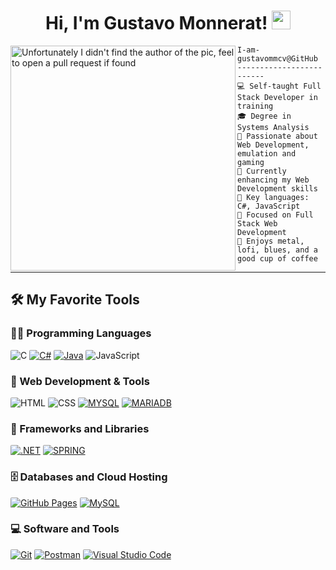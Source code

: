 <h1 align="center">
Hi, I'm Gustavo Monnerat!
  <img src="https://media.giphy.com/media/hvRJCLFzcasrR4ia7z/giphy.gif" width="30"></h1>

<img align="left" src="https://i.redd.it/iidrmrfz1vl21.jpg" alt="Unfortunately I didn't find the author of the pic, feel to open a pull request if found" width="360" />

```
I-am-gustavommcv@GitHub
-------------------------
💻 Self-taught Full Stack Developer in training
🎓 Degree in Systems Analysis
📝 Passionate about Web Development, emulation and gaming
🌱 Currently enhancing my Web Development skills
🌟 Key languages: C#, JavaScript
🚩 Focused on Full Stack Web Development
🎵 Enjoys metal, lofi, blues, and a good cup of coffee

```
<hr>

## 🛠️ My Favorite Tools

### 👨‍💻 Programming Languages
<p>
    <img style="border-radius: 2px" alt="C" src="https://img.shields.io/badge/C-00599C?style=for-the-badge&logo=c&logoColor=white" />
    <a href="https://dotnet.microsoft.com/"><img style="border-radius: 2px" alt="C#" src="https://img.shields.io/badge/C%23-239120?style=for-the-badge&logo=c-sharp&logoColor=white"></a>
    <a href="https://www.oracle.com/br/java/technologies/downloads/"><img style="border-radius: 2px" alt="Java" src="https://img.shields.io/badge/java-%23ED8B00.svg?style=for-the-badge&logo=openjdk&logoColor=white" /></a>
    <img style="border-radius: 2px" alt="JavaScript" src="https://img.shields.io/badge/JavaScript-F7DF1E?style=for-the-badge&logo=javascript&logoColor=black" />
</p>

### 🔧 Web Development & Tools
<p>
    <img style="border-radius: 2px" alt="HTML" src="https://img.shields.io/badge/HTML5-E34F26?style=for-the-badge&logo=html5&logoColor=white" />
    <img style="border-radius: 2px" alt="CSS" src="https://img.shields.io/badge/CSS3-1572B6?style=for-the-badge&logo=css3&logoColor=white" />
    <a href="https://www.mysql.com/"><img style="border-radius: 2px" alt="MYSQL" src="https://img.shields.io/badge/MySQL-00000F?style=for-the-badge&logo=mysql&logoColor=white" /></a>
    <a href="https://mariadb.org/"><img style="border-radius: 2px" alt="MARIADB" src="https://img.shields.io/badge/MariaDB-003545?style=for-the-badge&logo=mariadb&logoColor=white" /></a>
</p>


### 🧰 Frameworks and Libraries

<p>
    <a href="https://dotnet.microsoft.com/"><img style="border-radius: 2px" alt=".NET" src="https://img.shields.io/badge/.NET-5C2D91?style=for-the-badge&logo=.net&logoColor=white"></a>
    <a href="https://spring.io/"><img style="border-radius: 2px" alt="SPRING" src="https://img.shields.io/badge/spring-%236DB33F.svg?style=for-the-badge&logo=spring&logoColor=white"></a>

</p>

### 🗄️ Databases and Cloud Hosting

<p>
    <a href="https://pages.github.com/"><img style="border-radius: 2px" alt="GitHub Pages" src="https://img.shields.io/badge/GitHub-100000?style=for-the-badge&logo=github&logoColor=white)]"></a>
    <a href="https://www.mysql.com/"><img style="border-radius: 2px" alt="MySQL" src="https://img.shields.io/badge/MySQL-00000F?style=for-the-badge&logo=mysql&logoColor=white"></a>
</p>

### 💻 Software and Tools

<p>
    <a href="https://git-scm.com/"><img style="border-radius: 2px" alt="Git" src="https://img.shields.io/badge/GIT-E44C30?style=for-the-badge&logo=git&logoColor=white"></a>
    <a href="https://www.postman.com/"><img style="border-radius: 2px" alt="Postman" src="https://img.shields.io/badge/Postman-FF6C37.svg?style=for-the-badge&logo=Postman&logoColor=white"></a>
    <a href="https://code.visualstudio.com/"><img style="border-radius: 2px" alt="Visual Studio Code" src="https://img.shields.io/badge/Vscode-007ACC?style=for-the-badge&logo=visual-studio-code&logoColor=white"></a>
</p>
